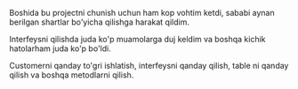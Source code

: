 Boshida bu projectni chunish uchun ham kop vohtim ketdi, sababi aynan berilgan shartlar bo'yicha qilishga harakat qildim.

Interfeysni qilishda juda ko'p muamolarga duj keldim va boshqa kichik hatolarham juda ko'p bo'ldi.

Customerni qanday to'gri ishlatish, interfeysni qanday qilish, table ni qanday qilish va boshqa metodlarni qilish.

